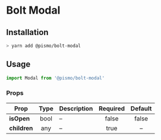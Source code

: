 # Bolt Modal

## Installation
```sh
> yarn add @pismo/bolt-modal
```

## Usage
```js
import Modal from '@pismo/bolt-modal'
```

### Props
Prop | Type | Description | Required | Default
--- | :---: | --- | :---: | :---:
**isOpen** | bool | – | false | false
**children** | any | – | true | –
